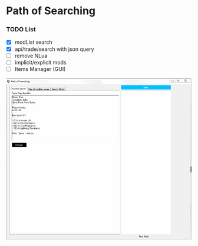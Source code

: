 # Path of Searching
### TODO List

- [x] modList search
- [x] api/trade/search with json query
- [ ] remove NLua
- [ ] implicit/explicit mods
- [ ] Items Manager (GUI)

![](pathofsearching.gif)